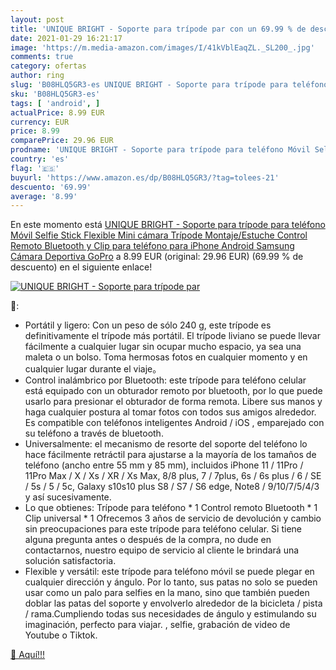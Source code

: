 ```yaml
---
layout: post
title: 'UNIQUE BRIGHT - Soporte para trípode par con un 69.99 % de descuento'
date: 2021-01-29 16:21:17
image: 'https://m.media-amazon.com/images/I/41kVblEaqZL._SL200_.jpg'
comments: true
category: ofertas
author: ring
slug: 'B08HLQ5GR3-es UNIQUE BRIGHT - Soporte para trípode para teléfono Móvil...'
sku: 'B08HLQ5GR3-es'
tags: [ 'android', ]
actualPrice: 8.99 EUR
currency: EUR
price: 8.99
comparePrice: 29.96 EUR
prodname: 'UNIQUE BRIGHT - Soporte para trípode para teléfono Móvil Selfie Stick Flexible Mini cámara Trípode Montaje/Estuche Control Remoto Bluetooth y Clip para teléfono para iPhone  Android Samsung  Cámara Deportiva GoPro'
country: 'es'
flag: '🇪🇸'
buyurl: 'https://www.amazon.es/dp/B08HLQ5GR3/?tag=tolees-21'
descuento: '69.99'
average: '8.99'
---
```


En este momento está [UNIQUE BRIGHT - Soporte para trípode para teléfono Móvil Selfie Stick Flexible Mini cámara Trípode Montaje/Estuche Control Remoto Bluetooth y Clip para teléfono para iPhone  Android Samsung  Cámara Deportiva GoPro](https://www.amazon.es/dp/B08HLQ5GR3/?tag=tolees-21) a 8.99 EUR (original: 29.96 EUR) (69.99 %  de descuento) en el siguiente enlace!

[![UNIQUE BRIGHT - Soporte para trípode par](https://m.media-amazon.com/images/I/41kVblEaqZL._SL200_.jpg)](https://www.amazon.es/dp/B08HLQ5GR3/?tag=tolees-21)

🔎:

- Portátil y ligero: Con un peso de sólo 240 g, este trípode es definitivamente el trípode más portátil. El trípode liviano se puede llevar fácilmente a cualquier lugar sin ocupar mucho espacio, ya sea una maleta o un bolso. Toma hermosas fotos en cualquier momento y en cualquier lugar durante el viaje。
- Control inalámbrico por Bluetooth: este trípode para teléfono celular está equipado con un obturador remoto por bluetooth, por lo que puede usarlo para presionar el obturador de forma remota. Libere sus manos y haga cualquier postura al tomar fotos con todos sus amigos alrededor. Es compatible con teléfonos inteligentes Android / iOS , emparejado con su teléfono a través de bluetooth.
- Universalmente: el mecanismo de resorte del soporte del teléfono lo hace fácilmente retráctil para ajustarse a la mayoría de los tamaños de teléfono (ancho entre 55 mm y 85 mm), incluidos iPhone 11 / 11Pro / 11Pro Max / X / Xs / XR / Xs Max, 8/8 plus, 7 / 7plus, 6s / 6s plus / 6 / SE / 5s / 5 / 5c, Galaxy s10s10 plus S8 / S7 / S6 edge, Note8 / 9/10/7/5/4/3 y así sucesivamente.
- Lo que obtienes: Trípode para teléfono * 1 Control remoto Bluetooth * 1 Clip universal * 1 Ofrecemos 3 años de servicio de devolución y cambio sin preocupaciones para este trípode para teléfono celular. Si tiene alguna pregunta antes o después de la compra, no dude en contactarnos, nuestro equipo de servicio al cliente le brindará una solución satisfactoria.
- Flexible y versátil: este trípode para teléfono móvil se puede plegar en cualquier dirección y ángulo. Por lo tanto, sus patas no solo se pueden usar como un palo para selfies en la mano, sino que también pueden doblar las patas del soporte y envolverlo alrededor de la bicicleta / pista / rama.Cumpliendo todas sus necesidades de ángulo y estimulando su imaginación, perfecto para viajar. , selfie, grabación de video de Youtube o Tiktok.

[🛒 Aquí!!!](https://www.amazon.es/dp/B08HLQ5GR3/?tag=tolees-21)
